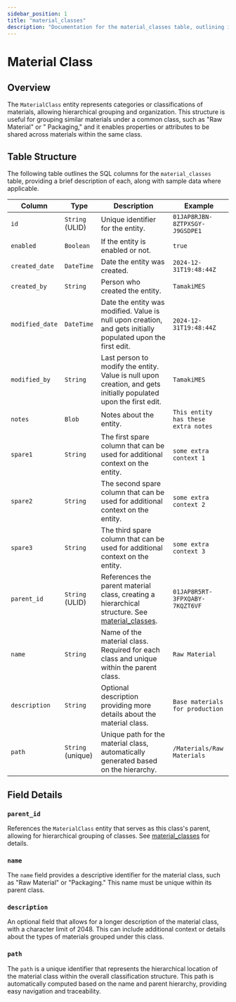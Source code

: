 ```yaml
---
sidebar_position: 1
title: "material_classes"
description: "Documentation for the material_classes table, outlining its columns and structure."
---
```


# Material Class

## Overview

The `MaterialClass` entity represents categories or classifications of materials, allowing hierarchical grouping and
organization. This structure is useful for grouping similar materials under a common class, such as "Raw Material" or "
Packaging," and it enables properties or attributes to be shared across materials within the same class.

## Table Structure

The following table outlines the SQL columns for the `material_classes` table, providing a brief description of each,
along with sample data where applicable.

| Column          | Type              | Description                                                                                                                        | Example                             |
|-----------------|-------------------|------------------------------------------------------------------------------------------------------------------------------------|-------------------------------------|
| `id`            | `String` (ULID)   | Unique identifier for the entity.                                                                                                  | `01JAP8RJBN-8ZTPXSGY-J9GSDPE1`      |
| `enabled`       | `Boolean`         | If the entity is enabled or not.                                                                                                   | `true`                              |
| `created_date`  | `DateTime`        | Date the entity was created.                                                                                                       | `2024-12-31T19:48:44Z`              |
| `created_by`    | `String`          | Person who created the entity.                                                                                                     | `TamakiMES`                         |
| `modified_date` | `DateTime`        | Date the entity was modified. Value is null upon creation, and gets initially populated upon the first edit.                       | `2024-12-31T19:48:44Z`              |
| `modified_by`   | `String`          | Last person to modify the entity. Value is null upon creation, and gets initially populated upon the first edit.                   | `TamakiMES`                         |
| `notes`         | `Blob`            | Notes about the entity.                                                                                                            | `This entity has these extra notes` |
| `spare1`        | `String`          | The first spare column that can be used for additional context on the entity.                                                      | `some extra context 1`              |
| `spare2`        | `String`          | The second spare column that can be used for additional context on the entity.                                                     | `some extra context 2`              |
| `spare3`        | `String`          | The third spare column that can be used for additional context on the entity.                                                      | `some extra context 3`              |
| `parent_id`     | `String` (ULID)   | References the parent material class, creating a hierarchical structure. See [material_classes](../material-model/material-class). | `01JAP8R5RT-3FPXQABY-7KQZT6VF`      |
| `name`          | `String`          | Name of the material class. Required for each class and unique within the parent class.                                            | `Raw Material`                      |
| `description`   | `String`          | Optional description providing more details about the material class.                                                              | `Base materials for production`     |
| `path`          | `String` (unique) | Unique path for the material class, automatically generated based on the hierarchy.                                                | `/Materials/Raw Materials`          |

## Field Details

### `parent_id`

References the `MaterialClass` entity that serves as this class's parent, allowing for hierarchical grouping of classes.
See [material_classes](../material-model/material-class) for details.

### `name`

The `name` field provides a descriptive identifier for the material class, such as "Raw Material" or "Packaging." This
name must be unique within its parent class.

### `description`

An optional field that allows for a longer description of the material class, with a character limit of 2048. This can
include additional context or details about the types of materials grouped under this class.

### `path`

The `path` is a unique identifier that represents the hierarchical location of the material class within the overall
classification structure. This path is automatically computed based on the name and parent hierarchy, providing easy
navigation and traceability.
